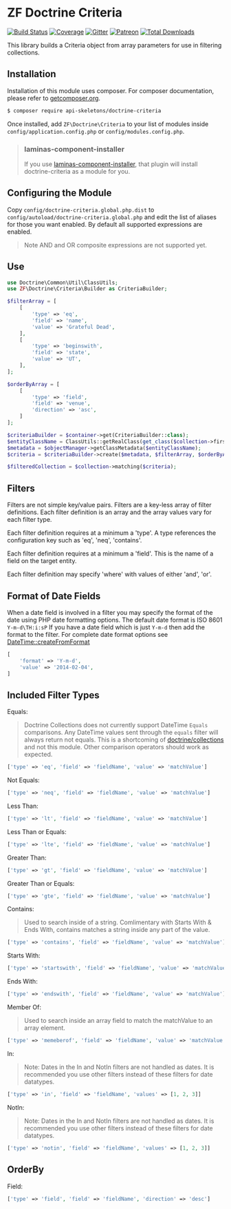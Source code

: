 ZF Doctrine Criteria
====================

[![Build Status](https://travis-ci.org/API-Skeletons/doctrine-criteria.svg?branch=master)](https://travis-ci.org/API-Skeletons/doctrine-criteria)
[![Coverage](https://coveralls.io/repos/github/API-Skeletons/doctrine-criteria/badge.svg?branch=master&123)](https://coveralls.io/repos/github/API-Skeletons/doctrine-criteria/badge.svg?branch=master&123)
[![Gitter](https://badges.gitter.im/api-skeletons/open-source.svg)](https://gitter.im/api-skeletons/open-source)
[![Patreon](https://img.shields.io/badge/patreon-donate-yellow.svg)](https://www.patreon.com/apiskeletons)
[![Total Downloads](https://poser.pugx.org/api-skeletons/doctrine-criteria/downloads)](https://packagist.org/packages/api-skeletons/doctrine-criteria)

This library builds a Criteria object from array parameters for use in filtering collections.


Installation
------------

Installation of this module uses composer. For composer documentation, please refer to
[getcomposer.org](http://getcomposer.org/).

```bash
$ composer require api-skeletons/doctrine-criteria
```

Once installed, add `ZF\Doctrine\Criteria` to your list of modules inside
`config/application.config.php` or `config/modules.config.php`.

> ### laminas-component-installer
>
> If you use [laminas-component-installer](https://github.com/laminas/laminas-component-installer),
> that plugin will install doctrine-criteria as a module for you.


Configuring the Module
----------------------

Copy `config/doctrine-criteria.global.php.dist` to `config/autoload/doctrine-criteria.global.php`
and edit the list of aliases for those you want enabled.  By default all supported expressions are enabled.

> Note AND and OR composite expressions are not supported yet.


Use
---

```php
use Doctrine\Common\Util\ClassUtils;
use ZF\Doctrine\Criteria\Builder as CriteriaBuilder;

$filterArray = [
    [
        'type' => 'eq',
        'field' => 'name',
        'value' => 'Grateful Dead',
    ],
    [
        'type' => 'beginswith',
        'field' => 'state',
        'value' => 'UT',
    ],
];

$orderByArray = [
    [
        'type' => 'field',
        'field' => 'venue',
        'direction' => 'asc',
    ]
];

$criteriaBuilder = $container->get(CriteriaBuilder::class);
$entityClassName = ClassUtils::getRealClass(get_class($collection->first()));
$metadata = $objectManager->getClassMetadata($entityClassName);
$criteria = $criteriaBuilder->create($metadata, $filterArray, $orderByArray);

$filteredCollection = $collection->matching($criteria);
```


Filters
-------

Filters are not simple key/value pairs. Filters are a key-less array of filter definitions.
Each filter definition is an array and the array values vary for each filter type.

Each filter definition requires at a minimum a 'type'.
A type references the configuration key such as 'eq', 'neq', 'contains'.

Each filter definition requires at a minimum a 'field'. This is the name of a field on the target entity.

Each filter definition may specify 'where' with values of either 'and', 'or'.


Format of Date Fields
---------------------

When a date field is involved in a filter you may specify the format of the date using PHP date
formatting options. The default date format is ISO 8601 `Y-m-d\TH:i:sP` If you have a date field which is
just `Y-m-d` then add the format to the filter. For complete date format options see
[DateTime::createFromFormat](http://php.net/manual/en/datetime.createfromformat.php)

```php
[
    'format' => 'Y-m-d',
    'value' => '2014-02-04',
]
```


Included Filter Types
---------------------

Equals:

> Doctrine Collections does not currently support DateTime `Equals` comparisons.
> Any DateTime values sent through the `equals` filter will always return not equals.
> This is a shortcoming of [doctrine/collections](https://github.com/doctrine/collections)
> and not this module.  Other comparison operators should work as expected.

```php
['type' => 'eq', 'field' => 'fieldName', 'value' => 'matchValue']
```

Not Equals:

```php
['type' => 'neq', 'field' => 'fieldName', 'value' => 'matchValue']
```

Less Than:

```php
['type' => 'lt', 'field' => 'fieldName', 'value' => 'matchValue']
```

Less Than or Equals:

```php
['type' => 'lte', 'field' => 'fieldName', 'value' => 'matchValue']
```

Greater Than:

```php
['type' => 'gt', 'field' => 'fieldName', 'value' => 'matchValue']
```

Greater Than or Equals:

```php
['type' => 'gte', 'field' => 'fieldName', 'value' => 'matchValue']
```

Contains:

> Used to search inside of a string.  Comlimentary with Starts With & Ends With,
> contains matches a string inside any part of the value.

```php
['type' => 'contains', 'field' => 'fieldName', 'value' => 'matchValue']
```

Starts With:

```php
['type' => 'startswith', 'field' => 'fieldName', 'value' => 'matchValue']
```

Ends With:

```php
['type' => 'endswith', 'field' => 'fieldName', 'value' => 'matchValue']
```

Member Of:

> Used to search inside an array field to match the matchValue to an array element.

```php
['type' => 'memeberof', 'field' => 'fieldName', 'value' => 'matchValue']
```

In:

> Note: Dates in the In and NotIn filters are not handled as dates.
> It is recommended you use other filters instead of these filters for date datatypes.

```php
['type' => 'in', 'field' => 'fieldName', 'values' => [1, 2, 3]]
```

NotIn:

> Note: Dates in the In and NotIn filters are not handled as dates.
> It is recommended you use other filters instead of these filters for date datatypes.

```php
['type' => 'notin', 'field' => 'fieldName', 'values' => [1, 2, 3]]
```


OrderBy
-------

Field:

```php
['type' => 'field', 'field' => 'fieldName', 'direction' => 'desc']
```
